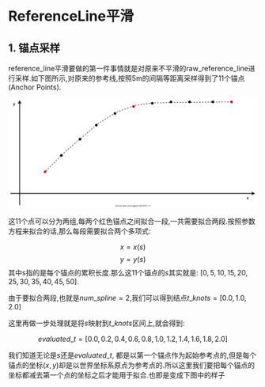# ReferenceLine平滑
## 1. 锚点采样
reference_line平滑要做的第一件事情就是对原来不平滑的raw_reference_line进行采样.如下图所示,对原来的参考线,按照5m的间隔等距离采样得到了11个锚点(Anchor Points).
<div align=center>

![锚点采样图](./anchor_points.drawio.svg)

</div>
这11个点可以分为两组,每两个红色锚点之间拟合一段,一共需要拟合两段.按照参数方程来拟合的话,那么每段需要拟合两个多项式:

$$
x = x(s)
$$
$$
y = y(s)
$$
其中s指的是每个锚点的累积长度.那么这11个锚点的$s$其实就是:
$[0, 5, 10, 15, 20, 25, 30, 35, 40, 45, 50]$.

由于要拟合两段,也就是$num\_spline = 2$,我们可以得到结点$t\_knots = [0.0, 1.0, 2.0]$

这里再做一步处理就是将$s$映射到$t\_knots$区间上,就会得到:

$$evaluated\_t = [0.0, 0.2, 0.4, 0.6, 0.8, 1.0, 1.2, 1.4, 1.6, 1.8, 2.0]$$

我们知道无论是$s$还是$evaluated\_t$, 都是以第一个锚点作为起始参考点的,但是每个锚点的坐标$(x,y)$却是以世界坐标系原点为参考点的.所以这里我们要把每个锚点的坐标都减去第一个点的坐标之后才能用于拟合.也即是变成下图中的样子

